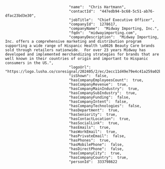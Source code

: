 
                                 "name":  "Chris Hartmann",
                                 "contactId":  "447edb94-bc68-5c51-ab76-dfac23bd3e30",
                                 "jobTitle":  "Chief Executive Officer",
                                 "companyId":  1278617,
                                 "companyName":  "Midway Importing, Inc.",
                                 "fqdn":  "midwayimporting.com",
                                 "companyDescription":  "Midway Importing, Inc. offers a comprehensive marketing and distribution program supporting a wide range of Hispanic Health \u0026 Beauty Care brands sold through retailers nationwide.  For over 23 years Midway has developed and implemented merchandizing strategies for brands that are well known in their countries of origin and important to Hispanic consumers in the US.",
                                 "logoUrl":  "https://logo.lusha.co/coresignal/202405/2/ec/2ecc11d49e79e4c41a259a02bc801480",
                                 "isShown":  false,
                                 "hasCompanyEmployeesCount":  true,
                                 "hasCompanyRevenue":  true,
                                 "hasCompanyMainIndustry":  true,
                                 "hasCompanySubIndustry":  true,
                                 "hasCompanyFunding":  false,
                                 "hasCompanyIntent":  false,
                                 "hasCompanyTechnologies":  false,
                                 "hasDepartment":  true,
                                 "hasSeniority":  true,
                                 "hasContactLocation":  true,
                                 "hasSocialLink":  true,
                                 "hasEmails":  true,
                                 "hasWorkEmail":  true,
                                 "hasPrivateEmail":  false,
                                 "hasPhones":  true,
                                 "hasMobilePhone":  false,
                                 "hasDirectPhone":  false,
                                 "hasCompanyCity":  true,
                                 "hasCompanyCountry":  true,
                                 "personId":  333798622


